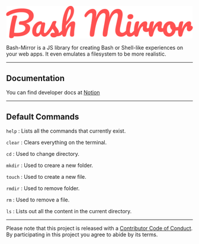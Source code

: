 
![Bash-Mirror Logo](lib/assets/logo.svg)

Bash-Mirror is a JS library for creating Bash or Shell-like experiences on your web apps. It even emulates a filesystem to be more realistic.

----

## Documentation
You can find developer docs at [Notion](https://www.notion.so/Bash-Mirror-3c01c079baef45a6be1e86132e853a0c)

-----

## Default Commands 

`help`  : Lists all the commands that currently exist.


`clear` : Clears everything on the terminal.


`cd`    : Used to change directory.


`mkdir` : Used to creare a new folder.


`touch` : Used to create a new file.


`rmdir` : Used to remove folder.


`rm`    : Used to remove a file.


`ls`    : Lists out all the content in the current directory.

---------
Please note that this project is released with a [Contributor Code of Conduct](CODE-OF-CONDUCT.md). By participating in this project you agree to abide by its terms.
